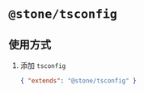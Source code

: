 # `@stone/tsconfig`

## 使用方式

1.  添加 `tsconfig`

    ```json
    { "extends": "@stone/tsconfig" }
    ```
